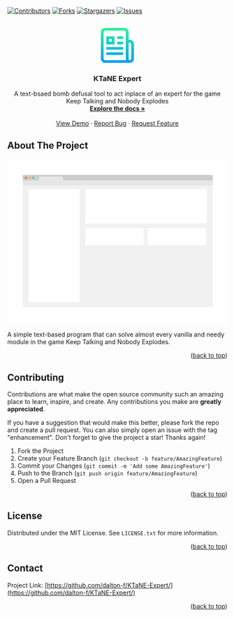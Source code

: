 <!-- Improved compatibility of back to top link: See: https://github.com/othneildrew/Best-README-Template/pull/73 -->
<a name="readme-top"></a>

<!-- PROJECT SHIELDS -->
<!--
*** I'm using markdown "reference style" links for readability.
*** Reference links are enclosed in brackets [ ] instead of parentheses ( ).
*** See the bottom of this document for the declaration of the reference variables
*** for contributors-url, forks-url, etc. This is an optional, concise syntax you may use.
*** https://www.markdownguide.org/basic-syntax/#reference-style-links
-->
[![Contributors][contributors-shield]][contributors-url]
[![Forks][forks-shield]][forks-url]
[![Stargazers][stars-shield]][stars-url]
[![Issues][issues-shield]][issues-url]



<!-- PROJECT LOGO -->
<br />
<div align="center">
  <a href="https://github.com/dalton-f/KTaNE-Expert/">
    <img src="images/logo.png" alt="Logo" width="80" height="80">
  </a>

<h3 align="center">KTaNE Expert</h3>

  <p align="center">
    A text-bsaed bomb defusal tool to act inplace of an expert for the game Keep Talking and Nobody Explodes
    <br />
    <a href="https://github.com/dalton-f/KTaNE-Expert/"><strong>Explore the docs »</strong></a>
    <br />
    <br />
    <a href="https://github.com/dalton-f/KTaNE-Expert/">View Demo</a>
    ·
    <a href="https://github.com/dalton-f/KTaNE-Expert/issues">Report Bug</a>
    ·
    <a href="https://github.com/dalton-f/KTaNE-Expert//issues">Request Feature</a>
  </p>
</div>


<!-- ABOUT THE PROJECT -->
## About The Project

[![Product Name Screen Shot][product-screenshot]](https://example.com)

A simple text-based program that can solve almost every vanilla and needy module in the game Keep Talking and Nobody Explodes. 

<p align="right">(<a href="#readme-top">back to top</a>)</p>


<!-- CONTRIBUTING -->
## Contributing

Contributions are what make the open source community such an amazing place to learn, inspire, and create. Any contributions you make are **greatly appreciated**.

If you have a suggestion that would make this better, please fork the repo and create a pull request. You can also simply open an issue with the tag "enhancement".
Don't forget to give the project a star! Thanks again!

1. Fork the Project
2. Create your Feature Branch (`git checkout -b feature/AmazingFeature`)
3. Commit your Changes (`git commit -m 'Add some AmazingFeature'`)
4. Push to the Branch (`git push origin feature/AmazingFeature`)
5. Open a Pull Request

<p align="right">(<a href="#readme-top">back to top</a>)</p>



<!-- LICENSE -->
## License

Distributed under the MIT License. See `LICENSE.txt` for more information.

<p align="right">(<a href="#readme-top">back to top</a>)</p>



<!-- CONTACT -->
## Contact

Project Link: [https://github.com/dalton-f/KTaNE-Expert/](https://github.com/dalton-f/KTaNE-Expert/)

<p align="right">(<a href="#readme-top">back to top</a>)</p>

<!-- MARKDOWN LINKS & IMAGES -->

<!-- https://www.markdownguide.org/basic-syntax/#reference-style-links -->
[contributors-shield]: https://img.shields.io/github/contributors/dalton-f/KTaNE-Expert.svg?style=for-the-badge
[contributors-url]: https://github.com/dalton-f/KTaNE-Expert/graphs/contributors
[forks-shield]: https://img.shields.io/github/forks/dalton-f/KTaNE-Expert.svg?style=for-the-badge
[forks-url]: https://github.com/dalton-f/KTaNE-Expert/network/members
[stars-shield]: https://img.shields.io/github/stars/dalton-f/KTaNE-Expert.svg?style=for-the-badge
[stars-url]: https://github.com/dalton-f/KTaNE-Expert/stargazers
[issues-shield]: https://img.shields.io/github/issues/dalton-f/KTaNE-Expert.svg?style=for-the-badge
[issues-url]: https://github.com/dalton-f/KTaNE-Expert/issues
[product-screenshot]: images/screenshot.png
[Bootstrap.com]: https://img.shields.io/badge/Bootstrap-563D7C?style=for-the-badge&logo=bootstrap&logoColor=white
[Bootstrap-url]: https://getbootstrap.com
[JQuery.com]: https://img.shields.io/badge/jQuery-0769AD?style=for-the-badge&logo=jquery&logoColor=white
[JQuery-url]: https://jquery.com 
